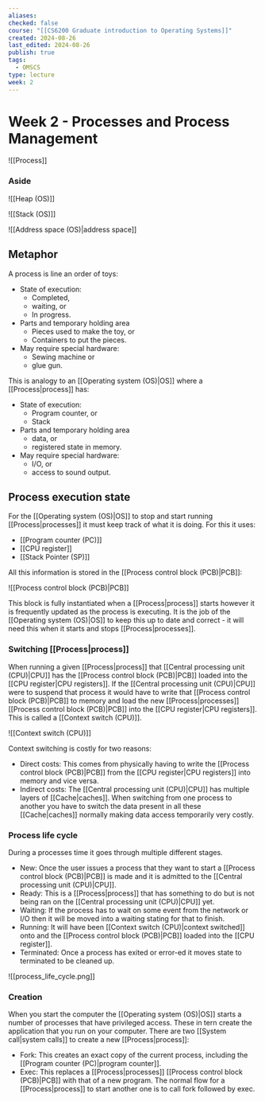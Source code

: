 ```yaml
---
aliases: 
checked: false
course: "[[CS6200 Graduate introduction to Operating Systems]]"
created: 2024-08-26
last_edited: 2024-08-26
publish: true
tags:
  - OMSCS
type: lecture
week: 2
---
```

# Week 2 - Processes and Process Management

![[Process]]

### Aside

![[Heap (OS)]]

![[Stack (OS)]]

![[Address space (OS)|address space]]

## Metaphor

A process is line an order of toys:
- State of execution:
	- Completed,
	- waiting, or
	- In progress.
- Parts and temporary holding area
	- Pieces used to make the toy, or
	- Containers to put the pieces.
- May require special hardware:
	- Sewing machine or
	- glue gun.

This is analogy to an [[Operating system (OS)|OS]] where a [[Process|process]] has:
- State of execution:
	- Program counter, or
	- Stack
- Parts and temporary holding area
	- data, or
	- registered state in memory.
- May require special hardware:
	- I/O, or
	- access to sound output.

## Process execution state

For the [[Operating system (OS)|OS]] to stop and start running [[Process|processes]] it must keep track of what it is doing. For this it uses:
- [[Program counter (PC)]]
- [[CPU register]]
- [[Stack Pointer (SP)]]

All this information is stored in the [[Process control block (PCB)|PCB]]:

![[Process control block (PCB)|PCB]]

This block is fully instantiated when a [[Process|process]] starts however it is frequently updated as the process is executing. It is the job of the [[Operating system (OS)|OS]] to keep this up to date and correct - it will need this when it starts and stops [[Process|processes]].

### Switching [[Process|process]]

When running a given [[Process|process]] that [[Central processing unit (CPU)|CPU]] has the [[Process control block (PCB)|PCB]] loaded into the [[CPU register|CPU registers]]. If the [[Central processing unit (CPU)|CPU]] were to suspend that process it would have to write that [[Process control block (PCB)|PCB]] to memory and load the new [[Process|processes]] [[Process control block (PCB)|PCB]] into the [[CPU register|CPU registers]]. This is called a [[Context switch (CPU)]].

![[Context switch (CPU)]]

Context switching is costly for two reasons:
- Direct costs: This comes from physically having to write the [[Process control block (PCB)|PCB]] from the [[CPU register|CPU registers]] into memory and vice versa.
- Indirect costs: The [[Central processing unit (CPU)|CPU]] has multiple layers of [[Cache|caches]]. When switching from one process to another you have to switch the data present in all these [[Cache|caches]] normally making data access temporarily very costly.

### Process life cycle

During a processes time it goes through multiple different stages.
- New: Once the user issues a process that they want to start a [[Process control block (PCB)|PCB]] is made and it is admitted to the [[Central processing unit (CPU)|CPU]].
- Ready: This is a [[Process|process]] that has something to do but is not being ran on the [[Central processing unit (CPU)|CPU]] yet.
- Waiting: If the process has to wait on some event from the network or I/O then it will be moved into a waiting stating for that to finish.
- Running: It will have been [[Context switch (CPU)|context switched]] onto and the [[Process control block (PCB)|PCB]] loaded into the [[CPU register]].
- Terminated: Once a process has exited or error-ed it moves state to terminated to be cleaned up. 

![[process_life_cycle.png]]

### Creation

When you start the computer the [[Operating system (OS)|OS]] starts a number of processes that have privileged access. These in tern create the application that you run on your computer. There are two [[System call|system calls]] to create a new [[Process|process]]:
- Fork: This creates an exact copy of the current process, including the [[Program counter (PC)|program counter]].
- Exec: This replaces a [[Process|processes]] [[Process control block (PCB)|PCB]] with that of a new program.
The normal flow for a [[Process|process]] to start another one is to call fork followed by exec.

